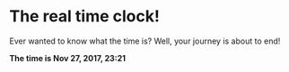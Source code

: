 # The real time clock!

Ever wanted to know what the time is? Well, your journey is about to end!

**The time is Nov 27, 2017, 23:21**